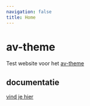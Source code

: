 ```yaml
---
navigation: false
title: Home
---
```


# av-theme

Test website voor het [av-theme](https://github.com/vernaillen/av-theme)

## documentatie

[vind je hier](https://av-theme-docs.netlify.app/)
